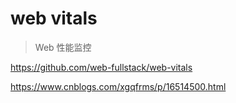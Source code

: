 # web vitals

> Web 性能监控

https://github.com/web-fullstack/web-vitals

https://www.cnblogs.com/xgqfrms/p/16514500.html
